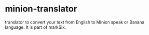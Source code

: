 # minion-translator
translator to convert your text from English to Minion speak or Banana language. It is part of markSix.
